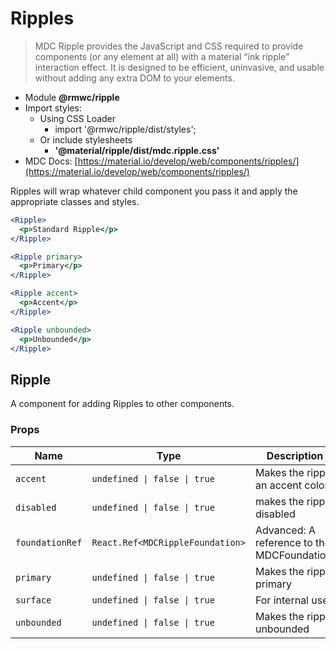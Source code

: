 # Ripples

> MDC Ripple provides the JavaScript and CSS required to provide components (or any element at all) with a material “ink ripple” interaction effect. It is designed to be efficient, uninvasive, and usable without adding any extra DOM to your elements.

- Module **@rmwc/ripple**
- Import styles:
  - Using CSS Loader
    - import '@rmwc/ripple/dist/styles';
  - Or include stylesheets
    - **'@material/ripple/dist/mdc.ripple.css'**
- MDC Docs: [https://material.io/develop/web/components/ripples/](https://material.io/develop/web/components/ripples/)

Ripples will wrap whatever child component you pass it and apply the appropriate classes and styles.

```jsx
<Ripple>
  <p>Standard Ripple</p>
</Ripple>
```

```jsx
<Ripple primary>
  <p>Primary</p>
</Ripple>
```

```jsx
<Ripple accent>
  <p>Accent</p>
</Ripple>
```

```jsx
<Ripple unbounded>
  <p>Unbounded</p>
</Ripple>
```

## Ripple
A component for adding Ripples to other components.

### Props

| Name | Type | Description |
|------|------|-------------|
| `accent` | `undefined \| false \| true` | Makes the ripple an accent color |
| `disabled` | `undefined \| false \| true` | makes the ripple disabled |
| `foundationRef` | `React.Ref<MDCRippleFoundation>` | Advanced: A reference to the MDCFoundation. |
| `primary` | `undefined \| false \| true` | Makes the ripple primary |
| `surface` | `undefined \| false \| true` | For internal use |
| `unbounded` | `undefined \| false \| true` | Makes the ripple unbounded |


